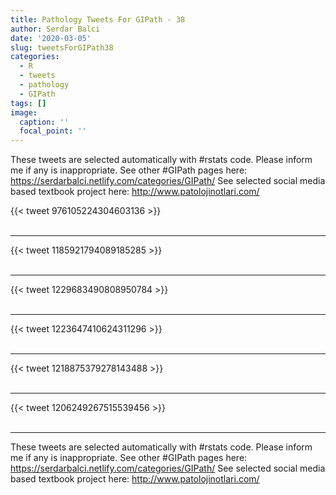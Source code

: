 ```yaml
---
title: Pathology Tweets For GIPath - 38
author: Serdar Balci
date: '2020-03-05'
slug: tweetsForGIPath38
categories:
  - R
  - tweets
  - pathology
  - GIPath
tags: []
image:
  caption: ''
  focal_point: ''
---
```



These tweets are selected automatically with #rstats code. Please inform me if any is inappropriate.
See other #GIPath pages here: https://serdarbalci.netlify.com/categories/GIPath/ 
See selected social media based textbook project here: http://www.patolojinotlari.com/

{{< tweet 976105224304603136 >}}
<br>
<br>
<hr>
{{< tweet 1185921794089185285 >}}
<br>
<br>
<hr>
{{< tweet 1229683490808950784 >}}
<br>
<br>
<hr>
{{< tweet 1223647410624311296 >}}
<br>
<br>
<hr>
{{< tweet 1218875379278143488 >}}
<br>
<br>
<hr>
{{< tweet 1206249267515539456 >}}
<br>
<br>
<hr>


These tweets are selected automatically with #rstats code. Please inform me if any is inappropriate.
See other #GIPath pages here: https://serdarbalci.netlify.com/categories/GIPath/ 
See selected social media based textbook project here: http://www.patolojinotlari.com/
